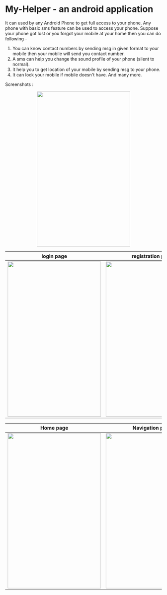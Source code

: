 # My-Helper - an android application

It can used by any Android Phone to get full access to your phone. Any phone with basic sms feature can be used to access your phone. Suppose your phone got lost or you forgot your mobile at your home then you can do following -

1) You can know contact numbers by sending msg in given format to your mobile then your mobile will send you contact number.
2) A sms can help you change the sound profile of your phone (silent to normal).
3) It help you to get location of your mobile by sending msg to your phone.
4) It can lock your mobile if mobile doesn't have.
And many more.


Screenshots : 

<p align="center"><img src="https://user-images.githubusercontent.com/38532316/84913169-da96e200-b0d7-11ea-9577-8b505608eba7.png" width="300" height="500"></p>

login page                            |   registration page
:-----------------------------------: | :----------------------------------:
<img src="https://user-images.githubusercontent.com/38532316/84911871-660f7380-b0d6-11ea-9946-e4f3f9deb534.png" width="300" height="500"> | <img src="https://user-images.githubusercontent.com/38532316/84913154-d8348800-b0d7-11ea-8753-82009a23dc27.png" width="300" height="500"> 

Home page                            |   Navigation page
:-----------------------------------: | :----------------------------------:
<img src="https://user-images.githubusercontent.com/38532316/84913191-e1bdf000-b0d7-11ea-8ba7-fc98e877064b.png" width="300" height="500"> | <img src="https://user-images.githubusercontent.com/38532316/84915811-e932c880-b0da-11ea-8007-a50d56952511.png" width="300" height="500"> 
